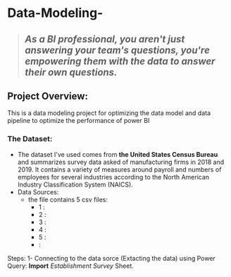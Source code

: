 # Data-Modeling-
> *As a BI professional, you aren't just answering your team's questions, you're empowering them with the data to answer their own questions.*
> - 

## Project Overview: 
This is a data modeling project for optimizing the data model and data pipeline to optimize the performance of power BI 


### The Dataset:
- The dataset I've used comes from **the United States Census Bureau** and summarizes survey data asked of manufacturing firms in 2018 and 2019. It contains a variety of measures around payroll and numbers of employees for several industries according to the North American Industry Classification System (NAICS).
- Data Sources:
    - the file contains 5 csv files:
        - 1  : 
        - 2 : 
        - 3 : 
        - 4 : 
        - 5 : 
        - :

Steps: 
1- Connecting to the data sorce (Extacting the data) using Power Query: **Import** *Establishment Survey* Sheet.
